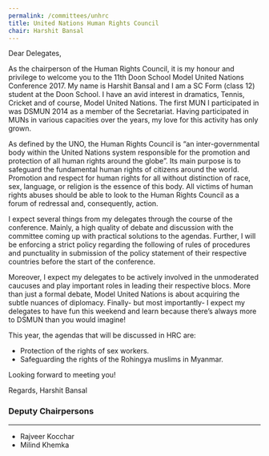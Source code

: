 ```yaml
---
permalink: /committees/unhrc
title: United Nations Human Rights Council
chair: Harshit Bansal
---
```


Dear Delegates,

As the chairperson of the Human Rights Council, it is my honour and privilege to welcome you to the 11th Doon School Model United Nations Conference 2017. My name is Harshit Bansal and I am a SC Form (class 12) student at the Doon School. I have an avid interest in dramatics, Tennis, Cricket and of course, Model United Nations. The first MUN I participated in was DSMUN 2014 as a member of the Secretariat. Having participated in MUNs in various capacities over the years, my love for this activity has only grown.

As defined by the UNO, the Human Rights Council is “an inter-governmental body within the United Nations system responsible for the promotion and protection of all human rights around the globe”. Its main purpose is to safeguard the fundamental human rights of citizens around the world. Promotion and respect for human rights for all without distinction of race, sex, language, or religion is the essence of this body. All victims of human rights abuses should be able to look to the Human Rights Council as a forum of redressal and, consequently, action.

I expect several things from my delegates through the course of the conference. Mainly, a high quality of debate and discussion with the committee coming up with practical solutions to the agendas. Further, I will be enforcing a strict policy regarding the following of rules of procedures and punctuality in submission of the policy statement of their respective countries before the start of the conference.

Moreover, I expect my delegates to be actively involved in the unmoderated caucuses and play important roles in leading their respective blocs. More than just a formal debate, Model United Nations is about acquiring the subtle nuances of diplomacy. Finally- but most importantly- I expect my delegates to have fun this weekend and learn because there’s always more to DSMUN than you would imagine!

This year, the agendas that will be discussed in HRC are:

- Protection of the rights of sex workers.
- Safeguarding the rights of the Rohingya muslims in Myanmar.

Looking forward to meeting you!

Regards,
Harshit Bansal


### Deputy Chairpersons
<hr>

- Rajveer Kocchar
- Milind Khemka
